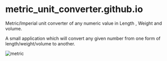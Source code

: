 # metric_unit_converter.github.io
Metric/Imperial unit converter of any numeric value in Length , Weight and volume.


A small application which will convert any given number from one form of length/weight/volume to another.<br>


![metric](https://user-images.githubusercontent.com/86188587/169044148-c22b2383-35d9-4d33-8dc5-b3a84aa76ef6.PNG)
